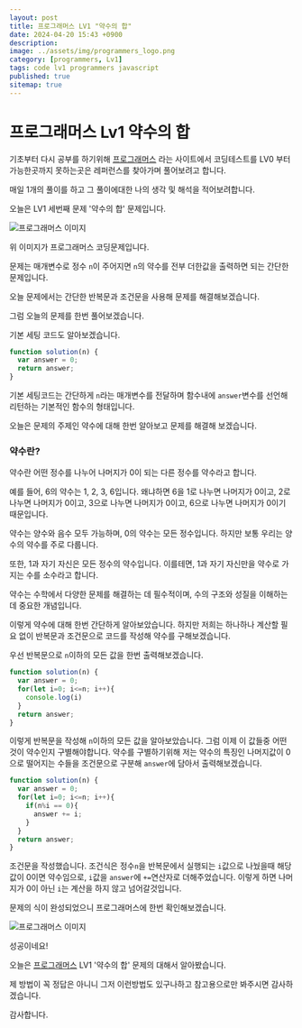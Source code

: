 ```yaml
---
layout: post
title: 프로그래머스 LV1 "약수의 합"
date: 2024-04-20 15:43 +0900
description: 
image: ../assets/img/programmers_logo.png
category: [programmers, Lv1]
tags: code lv1 programmers javascript
published: true
sitemap: true
---
```


# 프로그래머스 Lv1 약수의 합

  기초부터 다시 공부를 하기위해 [프로그래머스](https://programmers.co.kr/) 라는 사이트에서
  코딩테스트를 LV0 부터 가능한곳까지 못하는곳은 레퍼런스를 찾아가며 풀어보려고 합니다.
  
  매일 1개의 풀이를 하고 그 풀이에대한 나의 생각 및 해석을 적어보려합니다.

  오늘은 LV1 세번째 문제 '약수의 합' 문제입니다.

  ![프로그래머스 이미지](/assets/img/post23_01.jpg)

  위 이미지가 프로그래머스 코딩문제입니다.
  
  문제는 매개변수로 정수 `n`이 주어지면 `n`의 약수를 전부 더한값을 출력하면 되는 간단한 문제입니다.

  오늘 문제에서는 간단한 반복문과 조건문을 사용해 문제를 해결해보겠습니다.

  그럼 오늘의 문제를 한번 풀어보겠습니다.

  기본 세팅 코드도 알아보겠습니다.
  
```javascript
function solution(n) {
  var answer = 0;
  return answer;
}
```

기본 세팅코드는 간단하게 `n`라는 매개변수를 전달하며 함수내에 `answer`변수를 선언해 리턴하는 기본적인 함수의 형태입니다.

오늘은 문제의 주제인 약수에 대해 한번 알아보고 문제를 해결해 보겠습니다.

### 약수란?

  약수란 어떤 정수를 나누어 나머지가 0이 되는 다른 정수를 약수라고 합니다.

  예를 들어, 6의 약수는 1, 2, 3, 6입니다. 왜냐하면 6을 1로 나누면 나머지가 0이고, 2로 나누면 나머지가 0이고, 3으로 나누면 나머지가 0이고, 6으로 나누면 나머지가 0이기 때문입니다.

  약수는 양수와 음수 모두 가능하며, 0의 약수는 모든 정수입니다. 하지만 보통 우리는 양수의 약수를 주로 다룹니다.

  또한, 1과 자기 자신은 모든 정수의 약수입니다. 이를테면, 1과 자기 자신만을 약수로 가지는 수를 소수라고 합니다.

  약수는 수학에서 다양한 문제를 해결하는 데 필수적이며, 수의 구조와 성질을 이해하는 데 중요한 개념입니다.

이렇게 약수에 대해 한번 간단하게 알아보았습니다. 하지만 저희는 하나하나 계산할 필요 없이 반복문과 조건문으로 코드를 작성해 약수를 구해보겠습니다.

우선 반복문으로 `n`이하의 모든 값을 한번 출력해보겠습니다.

```javascript
function solution(n) {
  var answer = 0;
  for(let i=0; i<=n; i++){
    console.log(i)
  }
  return answer;
}
```
이렇게 반복문을 작성해 `n`이하의 모든 값을 알아보았습니다. 그럼 이제 이 값들중 어떤것이 약수인지 구별해야합니다.
약수를 구별하기위해 저는 약수의 특징인 나머지값이 0으로 떨어지는 수들을 조건문으로 구분해 `answer`에 담아서 출력해보겠습니다.

```javascript
function solution(n) {
  var answer = 0;
  for(let i=0; i<=n; i++){
    if(n%i == 0){
      answer += i;
    }
  }
  return answer;
}
```

조건문을 작성했습니다. 조건식은 정수`n`을 반복문에서 실행되는 `i`값으로 나눴을때 해당 값이 0이면 약수임으로, `i`값을 `answer`에 `+=`연산자로 더해주었습니다. 이렇게 하면 나머지가 0이 아닌 `i`는 계산을 하지 않고 넘어갈것입니다.

문제의 식이 완성되었으니 프로그래머스에 한번 확인해보겠습니다.

![프로그래머스 이미지](/assets/img/post23_02.jpg)

성공이네요!

오늘은 [프로그래머스](https://programmers.co.kr/) LV1 '약수의 합' 문제의 대해서 알아봤습니다.

제 방법이 꼭 정답은 아니니 그저 이런방법도 있구나하고 참고용으로만 봐주시면 감사하겠습니다.

감사합니다.